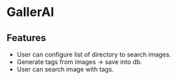 # GallerAI

## Features

- User can configure list of directory to search images.
- Generate tags from images -> save into db.
- User can search image with tags.
